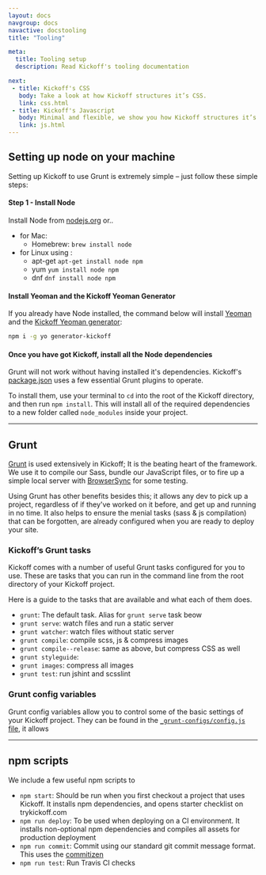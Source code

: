```yaml
---
layout: docs
navgroup: docs
navactive: docstooling
title: "Tooling"

meta:
  title: Tooling setup
  description: Read Kickoff's tooling documentation

next:
 - title: Kickoff's CSS
   body: Take a look at how Kickoff structures it’s CSS.
   link: css.html
 - title: Kickoff's Javascript
   body: Minimal and flexible, we show you how Kickoff structures it’s JS.
   link: js.html
---
```

<a name="setup"></a>

## Setting up node on your machine
Setting up Kickoff to use Grunt is extremely simple – just follow these simple steps:

#### Step 1 - Install Node
Install Node from [nodejs.org](https://nodejs.org/en/download/) or..

* for Mac:
  * Homebrew: `brew install node`
* for Linux using :
  * apt-get `apt-get install node npm`
  * yum `yum install node npm`
  * dnf `dnf install node npm`

#### Install Yeoman and the Kickoff Yeoman Generator
If you already have Node installed, the command below will install [Yeoman](http://yeoman.io) and the [Kickoff Yeoman generator](yeoman.html):

```sh
npm i -g yo generator-kickoff
```


#### Once you have got Kickoff, install all the Node dependencies
Grunt will not work without having installed it's dependencies. Kickoff's [package.json](https://github.com/trykickoff/kickoff/blob/master/package.json) uses a few essential Grunt plugins to operate.

To install them, use your terminal to `cd` into the root of the Kickoff directory, and then run `npm install`. This will install all of the required dependencies to a new folder called `node_modules` inside your project.

<hr class="sectionSplitter">

## Grunt
[Grunt](http://gruntjs.com) is used extensively in Kickoff; It is the beating heart of the framework. We use it to compile our Sass, bundle our JavaScript files, or to fire up a simple local server with [BrowserSync](http://browsersync.io) for some testing.

Using Grunt has other benefits besides this; it allows any dev to pick up a project, regardless of if they've worked on it before, and get up and running in no time.  It also helps to ensure the menial tasks (sass & js compilation) that can be forgotten, are already configured when you are ready to deploy your site.

<a name="tasks"></a>

### Kickoff’s Grunt tasks

Kickoff comes with a number of useful Grunt tasks configured for you to use.  These are tasks that you can run in the command line from the root directory of your Kickoff project.

Here is a guide to the tasks that are available and what each of them does.

* `grunt`: The default task. Alias for `grunt serve` task beow
* `grunt serve`: watch files and run a static server
* `grunt watcher`: watch files without static server
* `grunt compile`: compile scss, js & compress images
* `grunt compile--release`: same as above, but compress CSS as well
* `grunt styleguide`:
* `grunt images`: compress all images
* `grunt test`: run jshint and scsslint

### Grunt config variables

Grunt config variables allow you to control some of the basic settings of your Kickoff project. They can be found in the [`_grunt-configs/config.js` file](https://github.com/trykickoff/kickoff/blob/master/_grunt-configs/config.js), it allows

<hr class="sectionSplitter">

## npm scripts
We include a few useful npm scripts to

* `npm start`: Should be run when you first checkout a project that uses Kickoff. It installs npm dependencies, and opens starter checklist on trykickoff.com
* `npm run deploy`: To be used when deploying on a CI environment. It installs non-optional npm dependencies and compiles all assets for production deployment
* `npm run commit`: Commit using our standard git commit message format. This uses the [commitizen](https://github.com/commitizen/cz-cli)
* `npm run test`: Run Travis CI checks
